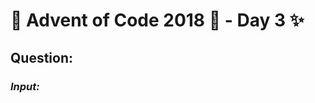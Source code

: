 # :christmas_tree: Advent of Code 2018 :christmas_tree: - Day 3 :sparkles:
## Question: 
>
>
>

### *Input:*

>
>
>